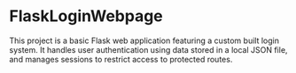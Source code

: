 # FlaskLoginWebpage
This project is a basic Flask web application featuring a custom built login system. It handles user authentication using data stored in a local JSON file, and manages sessions to restrict access to protected routes.
